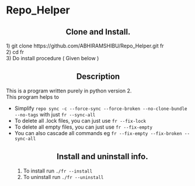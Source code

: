 # Repo_Helper
<center><bold><h2>Clone and Install.</h2></bold></center>
1) git clone https://github.com/ABHIRAMSHIBU/Repo_Helper.git fr <br>
2) cd fr <br>
3) Do install procedure ( Given below )
<center><bold><h2>Description</h2></bold></center>
This is a program written purely in python version 2. <br>
This program helps to 
<ul>
<li>Simplify <code>repo sync -c --force-sync --force-broken --no-clone-bundle --no-tags</code> with just <code>fr --sync-all</code></li>
<li>To delete all .lock files, you can just use <code>fr --fix-lock</code></li>
<li>To delete all empty files, you can just use <code>fr --fix-empty</code></li>
<li>You can also cascade all commands eg <code>fr --fix-empty --fix-broken --sync-all</code>
<center><bold><h2>Install and uninstall info.</h2></bold></center>
<ol type=1>
<li>To install run <code>./fr --install</code></li>
<li>To uninstall run <code>./fr --uninstall</code></li>
</ol>
</ul>
